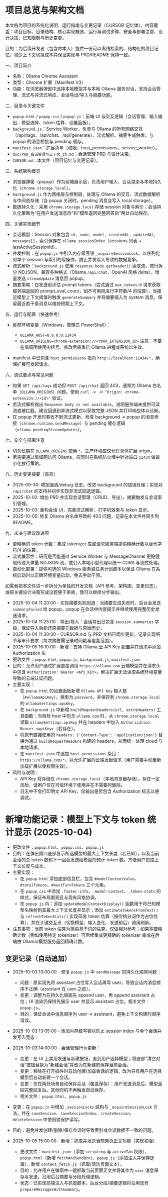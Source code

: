 # 项目总览与架构文档

本文档为项目的系统化说明、运行指南与变更记录（CURSOR 记忆体）。内容覆盖：项目目标、目录结构、核心实现概览、运行与调试步骤、安全与部署注意、设计决策、已知限制与历史变更。

目的：为后续开发者（包含你本人）提供一份可以离线检索的、结构化的项目记忆，减少上下文切换成本并保证实现与 PRD/README 保持一致。

一、项目简介

- 名称：Ollama Chrome Assistant
- 类型：Chrome 扩展（Manifest V3）
- 功能：在浏览器弹窗中选择本地模型并与本地 Ollama 服务对话，支持会话管理、流式与非流式响应、会话导出/导入与摘要功能。

二、目录与关键文件

- `popup.html` / `popup.css` / `popup.js`：前端 UI 与交互逻辑（会话管理、输入输出、模型选择、token 估算、设置面板）。
- `background.js`：Service Worker，负责与 Ollama 的所有网络交互（/api/tags、/api/chat、/api/generate）、流式解析、摘要生成触发、与 popup 的消息桥接与 pending 缓存。
- `manifest.json`：扩展清单（权限、host_permissions、service_worker）。
- `doc/PRD_会话管理与上下文_zh.md`：会话管理 PRD 与设计决策。
- `CURSOR.md`：本文件（项目记忆与变更记录）。

三、系统架构概览

- 浏览器弹窗（popup）作为前端展示层，负责用户输入、会话渲染与本地持久化（`chrome.storage.local`）。
- `background.js` 作为网络层与控制层，处理与 Ollama 的交互、流式数据解析与中间态存储（当 popup 关闭时，pending 消息会写入 local storage）。
- 数据持久化：采用 `chrome.storage.local` 存储 session 对象与索引；会话持久化策略为“在用户发送消息后”和“模型返回完整回答后”两处自动保存。

四、关键实现细节

- 会话模型：Session 对象包含 `id, name, model, createdAt, updatedAt, messages[]`，索引保存在 `ollama.sessionIndex`（sessions 列表 + lastActiveSessionId）。
- 并发控制：在 `popup.js` 中引入内存级写锁 `_acquireSessionLock`，以序列化对单个 session 与索引的写操作，防止并发写入导致的数据竞争。
- 流式解析：`background.js` 使用 `response.body.getReader()` 读取流，按行拆分 NDJSON，兼容多种格式（Ollama `/api/chat`、OpenAI 风格 delta），增量发送 `streamUpdate` 消息回 popup。
- 摘要策略：在发送前评估 prompt tokens（尝试通过 `max_tokens:0` 请求获取服务端返回的 prompt_eval_count，如不可用则进行字符数/4 的估算），当接近模型上下文阈值时触发 `generateSummary` 并将摘要插入为 system 消息，保留最近若干条消息以维持短期上下文。

五、运行与配置（快速参考）

- 推荐环境变量（Windows，管理员 PowerShell）：
  - `OLLAMA_HOST=0.0.0.0:11434`
  - `OLLAMA_ORIGINS=chrome-extension://<YOUR_EXTENSION_ID>`
  注意：不要在值周围使用尖括号。修改后需重启 Ollama 进程或系统以生效。

- manifest 中已包含 `host_permissions` 指向 `http://localhost:11434/*`，确保扩展可发起请求。

六、调试要点与常见问题

- 如果 `GET /api/tags` 成功但 `POST /api/chat` 返回 403，通常为 Ollama 白名单（`OLLAMA_ORIGINS`）问题。使用 `curl -v -H "Origin: chrome-extension://<id>"` 验证。
- 若流式解析抛出 `Response body is not available`，说明服务端未提供可读流或被拦截，建议回退到非流式模式以获取完整 JSON 并打印响应体以诊断。
- 在 popup 开发时若收不到流式更新，检查 background -> popup 的消息桥接（`chrome.runtime.sendMessage`）与 pending 缓存逻辑（`ollama.pendingStreamUpdates`）。

七、安全与部署注意

- 切勿长期在 `OLLAMA_ORIGINS` 使用 `*`，生产环境应仅允许具体扩展 origin。
- 若需要通过局域网访问 Ollama，应同时在系统防火墙中针对端口 `11434` 做最小化放行策略。

八、历史变更摘要（高亮）

- 2025-09-30: 增加强调/debug 日志，改进 background 的错误处理；实现对 `/api/chat` 的支持并初步实现非流式回退逻辑。
- 2025-10-02: 增加 PRD 并实现会话管理（CRUD、导出）、摘要触发与会话索引管理。
- 2025-10-03: 重构会话 UI，完善流式解析、打字机效果与 token 显示。
- 2025-10-05: 修复 Ollama 白名单导致的 403 问题，记录在本文件并同步到 README。

九、未决与建议改进项

- 更精确的 token 计数：集成 tokenizer 库或请求服务端提供精确计数以替代字符/4 的估算。
- 流式兼容性：研究是否能通过 Service Worker 与 MessageChannel 更稳健地传递大体量 NDJSON 流，或引入本地小型代理以统一 CORS 与流式处理。
- 自动化部署：提供可选的 Windows 服务或任务计划脚本以保证 Ollama 在系统启动时以正确环境变量启动，免去手动干预。

如需我把本文件进一步拆分为单独的开发文档（API 参考、架构图、变更日志），或把关键设计决策写成议题便于审阅，我可以继续分步输出。
- 2025-10-04 11:20:00 - 实现摘要失败回退：当摘要生成失败时，后台会发送 `summaryFailed` 给 popup，popup 在会话中内嵌提示并继续使用完整历史发送请求。
- 2025-10-04 11:25:00 - 导出/导入：会话导出已包含 `session.summaries` 字段，保证导入后能还原摘要元数据与原始历史。
- 2025-10-04 11:30:00 - CURSOR.md 与 PRD 文档已同步更新，记录实现细节与审计要求（每次摘要需记录时间戳与覆盖范围）。
 - 2025-10-05 16:10:00 - 新增：支持 Ollama 云 API Key 配置并在请求中添加 Authorization 头
  - 更改文件：`popup.html`, `popup.js`, `background.js`, `manifest.json`
  - 目的：允许用户通过扩展直接调用 `https://ollama.com` 云端模型并在请求头中包含 `Authorization: Bearer <API_KEY>`，解决扩展无法读取系统环境变量导致的云端认证问题。
  - 主要实现：
    - 在 `popup.html` 的设置面板新增 `Ollama API Key` 输入框（`#ollamaApiKey`），类型为 `password`，并保存到 `chrome.storage.local` 的 `ollamaSettings.apiKey`。
    - 在 `background.js` 中新增 `buildRequestHeaders(url, extraHeaders)` 工具函数：当目标 host 中包含 `ollama.com` 时，从 `chrome.storage.local` 读取 `ollamaSettings.apiKey` 并在 headers 中加入 `Authorization: Bearer <apiKey>`（若存在）。
    - 将原有直接使用的 `headers: {'Content-Type': 'application/json'}` 替换为通过 `buildRequestHeaders` 构建的 headers，从而统一处理 cloud 与本地请求。
    - 在 `manifest.json` 中追加 `host_permissions` 条目：`https://ollama.com/*`，以允许扩展向云端发起请求（用户需要手动重新加载扩展以使权限生效）。
  - 风险与说明：
    - API Key 将存储在 `chrome.storage.local`（本地浏览器存储），存在一定风险，请用户仅在可信环境下使用并在不需要时删除。
    - 日志中不会打印明文 API Key，仅输出是否包含 Authorization 标志以便调试。

# 新增功能记录：模型上下文与 token 统计显示 (2025-10-04)

- 更改文件：`popup.html`、`popup.css`、`popup.js`
- 目的：在弹出窗口底部显示所选模型的最大上下文长度（若已知），以及当前会话的总 token 数和下一回合发送给模型的预计 token 数。方便用户把控上下文长度与成本。
- 主要实现：
  - 在 `popup.html` 添加底部信息栏，包含 `#modelContextValue`、`#totalTokens`、`#nextTurnTokens` 三个元素。
  - 在 `popup.css` 中添加 `.footer-info`、`.model-context`、`.token-stats` 的样式，保证布局美观且与现有风格协调。
  - 在 `popup.js` 内：添加 `updateModelContextDisplay()` 函数用于将已知模型名映射到其最大上下文长度并显示；添加 `estimateTokensFromText()` 与 `refreshTokenStats()` 实现简易 token 估算（按空格分词作为占位估算），并在关键交互点（切换模型、输入变化、发送前后）调用刷新。
- 注意事项：当前 token 估算为简易基于词的估算，仅做相对参考；如果需要精确计数（例如使用特定 tokenizer）可后续集成更精确的 tokenizer 库或在后端由 Ollama/模型服务返回精确计数。


## 变更记录（自动追加）

- 2025-10-03 13:00:00 - 修复 `popup.js` 中 `sendMessage` 的持久化顺序问题：
  - 问题：原实现先将 assistant 占位写入会话再写 user，导致会话内消息顺序不正确（assistant 在 user 之前）。
  - 变更：调整为在持久化层面先 append user，再 append assistant 占位；UI 渲染仍保持先展示 user 并显示 assistant 占位。相关文件：`popup.js`。
  - 目的：保证会话中消息顺序为 user -> assistant，避免上下文构建时顺序错误。

- 2025-10-03 13:05:00 - 添加内存级写锁以防止 session index 与单个会话并发写入竞态：
 - 2025-10-03 14:00:00 - 会话管理行为更新：
   - 变更：在 UI 上禁用发送与新建按钮，直到用户选择模型；将底部“清空对话”按钮替换为“新建会话”并改为在新建前保存当前会话。
   - 变更：移除在打开插件时自动创建/加载会话的逻辑，改为只有用户在选择模型后自动新建一个会话。
   - 变更：仅在两处场景自动保存会话（覆盖保存）：用户发送消息后、模型返回完整回复后。其他时机不再触发自动保存。
   - 相关文件：`popup.html`、`popup.js`
  - 变更：在 `popup.js` 中增加 `_sessionLocks` 结构与 `_acquireSessionLock` 方法，并在 `saveSession`、`saveSessionIndex`、`createSession`、`deleteSession` 中使用锁保护读写。
  - 目的：避免并发创建/删除/保存会话时导致索引或会话数据不一致的问题。

- 2025-10-05 15:00:00 - 新增：抓取并发送当前网页正文功能（实现初版）
  - 更改文件：`manifest.json`（添加 `scripting` 与 `activeTab` 权限）、`popup.html`（新增 `fetchAndSendBtn`）、`popup.js`（添加注入并保存逻辑）、新增 `content_fetch.js`（抓取/清洗页面文本）。
  - 目的：允许用户在弹窗中一键抓取当前页面正文并将其作为 `user` 消息保存与发送，沿用后台摘要与分段处理逻辑。
  - 状态：已实现前端注入与抓取脚本，后台分段/摘要逻辑将沿用现有 `prepareMessagesWithSummary`。